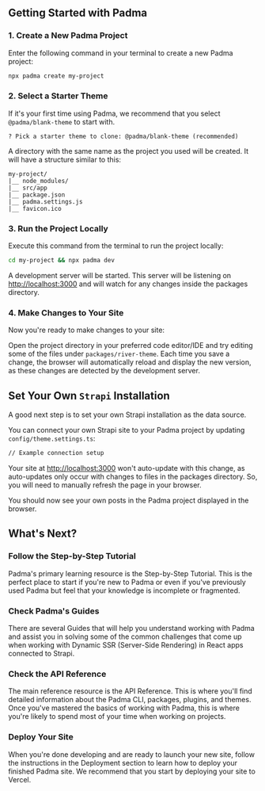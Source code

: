 ## Getting Started with Padma

### 1. Create a New Padma Project

Enter the following command in your terminal to create a new Padma project:

```bash
npx padma create my-project
```

### 2. Select a Starter Theme

If it's your first time using Padma, we recommend that you select `@padma/blank-theme` to start with.

```
? Pick a starter theme to clone: @padma/blank-theme (recommended)
```

A directory with the same name as the project you used will be created. It will have a structure similar to this:

```
my-project/
|__ node_modules/
|__ src/app   
|__ package.json
|__ padma.settings.js
|__ favicon.ico
```

### 3. Run the Project Locally

Execute this command from the terminal to run the project locally:

```bash
cd my-project && npx padma dev
```

A development server will be started. This server will be listening on [http://localhost:3000](http://localhost:3000) and will watch for any changes inside the packages directory.

### 4. Make Changes to Your Site

Now you're ready to make changes to your site:

Open the project directory in your preferred code editor/IDE and try editing some of the files under `packages/river-theme`. Each time you save a change, the browser will automatically reload and display the new version, as these changes are detected by the development server.

## Set Your Own `Strapi` Installation

A good next step is to set your own Strapi installation as the data source.

You can connect your own Strapi site to your Padma project by updating `config/theme.settings.ts`:

```bash
// Example connection setup
```

Your site at [http://localhost:3000](http://localhost:3000) won't auto-update with this change, as auto-updates only occur with changes to files in the packages directory. So, you will need to manually refresh the page in your browser.

You should now see your own posts in the Padma project displayed in the browser.

## What's Next?

### Follow the Step-by-Step Tutorial

Padma's primary learning resource is the Step-by-Step Tutorial. This is the perfect place to start if you're new to Padma or even if you've previously used Padma but feel that your knowledge is incomplete or fragmented.

### Check Padma's Guides

There are several Guides that will help you understand working with Padma and assist you in solving some of the common challenges that come up when working with Dynamic SSR (Server-Side Rendering) in React apps connected to Strapi.

### Check the API Reference

The main reference resource is the API Reference. This is where you'll find detailed information about the Padma CLI, packages, plugins, and themes. Once you've mastered the basics of working with Padma, this is where you're likely to spend most of your time when working on projects.

### Deploy Your Site

When you're done developing and are ready to launch your new site, follow the instructions in the Deployment section to learn how to deploy your finished Padma site. We recommend that you start by deploying your site to Vercel.
